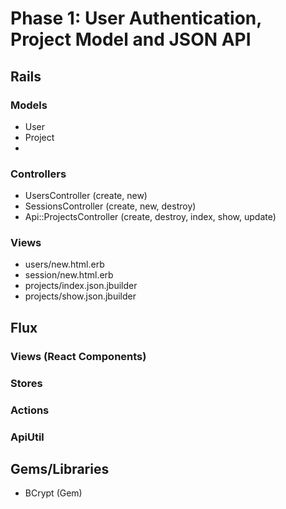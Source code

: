 # Phase 1: User Authentication, Project Model and JSON API

## Rails
### Models
* User
* Project
*

### Controllers
* UsersController (create, new)
* SessionsController (create, new, destroy)
* Api::ProjectsController (create, destroy, index, show, update)

### Views
* users/new.html.erb
* session/new.html.erb
* projects/index.json.jbuilder
* projects/show.json.jbuilder

## Flux
### Views (React Components)

### Stores

### Actions

### ApiUtil

## Gems/Libraries
* BCrypt (Gem)
